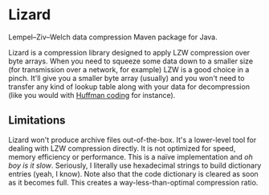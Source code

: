 # Lizard
Lempel–Ziv–Welch data compression Maven package for Java.

Lizard is a compression library designed to apply LZW compression over byte arrays. When you need to squeeze some data down to a smaller size (for transmission over a network, for example) LZW is a good choice in a pinch. It'll give you a smaller byte array (usually) and you won't need to transfer any kind of lookup table along with your data for decompression (like you would with [Huffman coding](https://github.com/lambdacasserole/huff) for instance).

## Limitations
Lizard won't produce archive files out-of-the-box. It's a lower-level tool for dealing with LZW compression directly. It is not optimized for speed, memory efficiency or performance. This is a naïve implementation and *oh boy is it slow*. Seriously, I literally use hexadecimal strings to build dictionary entries (yeah, I know). Note also that the code dictionary is cleared as soon as it becomes full. This creates a way-less-than-optimal compression ratio.
